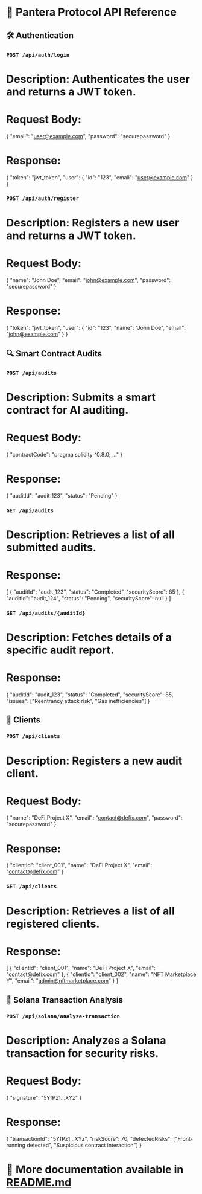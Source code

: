 # 📡 Pantera Protocol API Reference

## 🛠️ Authentication

### `POST /api/auth/login`
# Description: Authenticates the user and returns a JWT token.
# Request Body:
{
  "email": "user@example.com",
  "password": "securepassword"
}
# Response:
{
  "token": "jwt_token",
  "user": { "id": "123", "email": "user@example.com" }
}

### `POST /api/auth/register`
# Description: Registers a new user and returns a JWT token.
# Request Body:
{
  "name": "John Doe",
  "email": "john@example.com",
  "password": "securepassword"
}
# Response:
{
  "token": "jwt_token",
  "user": { "id": "123", "name": "John Doe", "email": "john@example.com" }
}

## 🔍 Smart Contract Audits

### `POST /api/audits`
# Description: Submits a smart contract for AI auditing.
# Request Body:
{
  "contractCode": "pragma solidity ^0.8.0; ..."
}
# Response:
{
  "auditId": "audit_123",
  "status": "Pending"
}

### `GET /api/audits`
# Description: Retrieves a list of all submitted audits.
# Response:
[
  {
    "auditId": "audit_123",
    "status": "Completed",
    "securityScore": 85
  },
  {
    "auditId": "audit_124",
    "status": "Pending",
    "securityScore": null
  }
]

### `GET /api/audits/{auditId}`
# Description: Fetches details of a specific audit report.
# Response:
{
  "auditId": "audit_123",
  "status": "Completed",
  "securityScore": 85,
  "issues": ["Reentrancy attack risk", "Gas inefficiencies"]
}

## 👥 Clients

### `POST /api/clients`
# Description: Registers a new audit client.
# Request Body:
{
  "name": "DeFi Project X",
  "email": "contact@defix.com",
  "password": "securepassword"
}
# Response:
{
  "clientId": "client_001",
  "name": "DeFi Project X",
  "email": "contact@defix.com"
}

### `GET /api/clients`
# Description: Retrieves a list of all registered clients.
# Response:
[
  {
    "clientId": "client_001",
    "name": "DeFi Project X",
    "email": "contact@defix.com"
  },
  {
    "clientId": "client_002",
    "name": "NFT Marketplace Y",
    "email": "admin@nftmarketplace.com"
  }
]

## 🔗 Solana Transaction Analysis

### `POST /api/solana/analyze-transaction`
# Description: Analyzes a Solana transaction for security risks.
# Request Body:
{
  "signature": "5YfPz1...XYz"
}
# Response:
{
  "transactionId": "5YfPz1...XYz",
  "riskScore": 70,
  "detectedRisks": ["Front-running detected", "Suspicious contract interaction"]
}

# 📖 More documentation available in [README.md](README.md)
